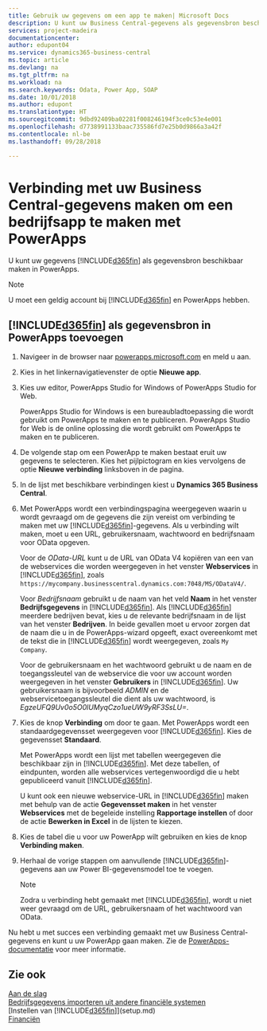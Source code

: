 ```yaml
---
title: Gebruik uw gegevens om een app te maken| Microsoft Docs
description: U kunt uw Business Central-gegevens als gegevensbron beschikbaar maken en een OData-URL van uw webservices opgeven om een bedrijfsapp te maken met PowerApps.
services: project-madeira
documentationcenter: 
author: edupont04
ms.service: dynamics365-business-central
ms.topic: article
ms.devlang: na
ms.tgt_pltfrm: na
ms.workload: na
ms.search.keywords: Odata, Power App, SOAP
ms.date: 10/01/2018
ms.author: edupont
ms.translationtype: HT
ms.sourcegitcommit: 9dbd92409ba02281f008246194f3ce0c53e4e001
ms.openlocfilehash: d7738991133baac735586fd7e25b0d9866a3a42f
ms.contentlocale: nl-be
ms.lasthandoff: 09/28/2018

---
```

# <a name="connecting-to-your-business-central-data-to-build-a-business-app-using-powerapps"></a>Verbinding met uw Business Central-gegevens maken om een bedrijfsapp te maken met PowerApps
U kunt uw gegevens [!INCLUDE[d365fin](includes/d365fin_md.md)] als gegevensbron beschikbaar maken in PowerApps.  

> [!NOTE]  
>   U moet een geldig account bij [!INCLUDE[d365fin](includes/d365fin_md.md)] en PowerApps hebben.  

## <a name="to-add-included365finincludesd365finmdmd-as-a-data-source-in-powerapps"></a>[!INCLUDE[d365fin](includes/d365fin_md.md)] als gegevensbron in PowerApps toevoegen
1. Navigeer in de browser naar [powerapps.microsoft.com](https://powerapps.microsoft.com/en-us/) en meld u aan.
2. Kies in het linkernavigatievenster de optie **Nieuwe app**.
3. Kies uw editor, PowerApps Studio for Windows of PowerApps Studio for Web.

   PowerApps Studio for Windows is een bureaubladtoepassing die wordt gebruikt om PowerApps te maken en te publiceren. PowerApps Studio for Web is de online oplossing die wordt gebruikt om PowerApps te maken en te publiceren.
4. De volgende stap om een PowerApp te maken bestaat eruit uw gegevens te selecteren. Kies het pijlpictogram en kies vervolgens de optie **Nieuwe verbinding** linksboven in de pagina.
5. In de lijst met beschikbare verbindingen kiest u **Dynamics 365 Business Central**.
6. Met PowerApps wordt een verbindingspagina weergegeven waarin u wordt gevraagd om de gegevens die zijn vereist om verbinding te maken met uw [!INCLUDE[d365fin](includes/d365fin_md.md)]-gegevens. Als u verbinding wilt maken, moet u een URL, gebruikersnaam, wachtwoord en bedrijfsnaam voor OData opgeven.

   Voor de *OData-URL* kunt u de URL van OData V4 kopiëren van een van de webservices die worden weergegeven in het venster **Webservices** in [!INCLUDE[d365fin](includes/d365fin_md.md)], zoals `https://mycompany.businesscentral.dynamics.com:7048/MS/ODataV4/`.  

   Voor *Bedrijfsnaam* gebruikt u de naam van het veld **Naam** in het venster **Bedrijfsgegevens** in [!INCLUDE[d365fin](includes/d365fin_md.md)]. Als [!INCLUDE[d365fin](includes/d365fin_md.md)] meerdere bedrijven bevat, kies u de relevante bedrijfsnaam in de lijst van het venster **Bedrijven**. In beide gevallen moet u ervoor zorgen dat de naam die u in de PowerApps-wizard opgeeft, exact overeenkomt met de tekst die in [!INCLUDE[d365fin](includes/d365fin_md.md)] wordt weergegeven, zoals `My Company`.

   Voor de gebruikersnaam en het wachtwoord gebruikt u de naam en de toegangssleutel van de webservice die voor uw account worden weergegeven in het venster **Gebruikers** in [!INCLUDE[d365fin](includes/d365fin_md.md)]. Uw gebruikersnaam is bijvoorbeeld *ADMIN* en de webservicetoegangssleutel die dient als uw wachtwoord, is *EgzeUFQ9Uv0o5O0lUMyqCzo1ueUW9yRF3SsLU=*.
7. Kies de knop **Verbinding** om door te gaan. Met PowerApps wordt een standaardgegevensset weergegeven voor [!INCLUDE[d365fin](includes/d365fin_md.md)]. Kies de gegevensset **Standaard**.

   Met PowerApps wordt een lijst met tabellen weergegeven die beschikbaar zijn in [!INCLUDE[d365fin](includes/d365fin_md.md)]. Met deze tabellen, of eindpunten, worden alle webservices vertegenwoordigd die u hebt gepubliceerd vanuit [!INCLUDE[d365fin](includes/d365fin_md.md)].

   U kunt ook een nieuwe webservice-URL in [!INCLUDE[d365fin](includes/d365fin_md.md)] maken met behulp van de actie **Gegevensset maken** in het venster **Webservices** met de begeleide instelling **Rapportage instellen** of door de actie **Bewerken in Excel** in de lijsten te kiezen.
8. Kies de tabel die u voor uw PowerApp wilt gebruiken en kies de knop **Verbinding maken**.
9. Herhaal de vorige stappen om aanvullende [!INCLUDE[d365fin](includes/d365fin_md.md)]-gegevens aan uw Power BI-gegevensmodel toe te voegen.

   > [!NOTE]  
   >    Zodra u verbinding hebt gemaakt met [!INCLUDE[d365fin](includes/d365fin_md.md)], wordt u niet weer gevraagd om de URL, gebruikersnaam of het wachtwoord van OData.

Nu hebt u met succes een verbinding gemaakt met uw Business Central-gegevens en kunt u uw PowerApp gaan maken. Zie de [PowerApps-documentatie](https://powerapps.microsoft.com/tutorials/getting-started/) voor meer informatie.

## <a name="see-also"></a>Zie ook
[Aan de slag](product-get-started.md)  
[Bedrijfsgegevens importeren uit andere financiële systemen](across-import-data-configuration-packages.md)  
[Instellen van [!INCLUDE[d365fin](includes/d365fin_md.md)]](setup.md)  
[Financiën](finance.md)  

